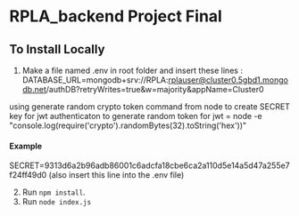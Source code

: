 # RPLA_backend Project Final 

## To Install Locally

1. Make a file named .env in root folder and insert these lines :
DATABASE_URL=mongodb+srv://RPLA:rplauser@cluster0.5gbd1.mongodb.net/authDB?retryWrites=true&w=majority&appName=Cluster0

using generate random crypto token command from node to create SECRET key for jwt authenticaton
to generate random token for jwt = node -e "console.log(require('crypto').randomBytes(32).toString('hex'))"
#### Example
SECRET=9313d6a2b96adb86001c6adcfa18cbe6ca2a110d5e14a5d47a255e7f24ff49d0 (also insert this line into the .env file)

2. Run `npm install`.
3. Run `node index.js`
